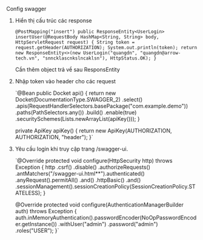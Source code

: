 Config swagger
1. Hiển thị cấu trúc các response

    `@PostMapping("insert")
    public ResponseEntity<UserLogin> insertUser(@RequestBody HashMap<String, String> body, HttpServletRequest request) {
        String token = request.getHeader(AUTHORIZATION);
        System.out.println(token);
        return new ResponseEntity<>(new UserLogin("quangdn", "quangdn@arrow-tech.vn", "snncklascnkslncaklsn"), HttpStatus.OK);
    }`
    
    Cần thêm object trả về sau ResponsEntity

2. Nhập token vào header cho các request

    `@Bean
    public Docket api() {
        return new Docket(DocumentationType.SWAGGER_2)
                .select()
                .apis(RequestHandlerSelectors.basePackage("com.example.demo"))
                .paths(PathSelectors.any())
                .build()
                .enable(true)
                .securitySchemes(Lists.newArrayList(apiKey()));
    }

    private ApiKey apiKey() {
        return new ApiKey(AUTHORIZATION, AUTHORIZATION, "header");
    }`

3. Yêu cầu login khi truy cập trang /swagger-ui.

    `@Override
    protected void configure(HttpSecurity http) throws Exception {
        http
                .csrf()
                .disable()
                .authorizeRequests()
                .antMatchers("/swagger-ui.html**").authenticated()
                .anyRequest().permitAll()
                .and()
                .httpBasic()
                .and()
                .sessionManagement().sessionCreationPolicy(SessionCreationPolicy.STATELESS);
    }

    @Override
    protected void configure(AuthenticationManagerBuilder auth) throws Exception {
        auth.inMemoryAuthentication().passwordEncoder(NoOpPasswordEncoder.getInstance())
                .withUser("admin")
                .password("admin")
                .roles("USER");
    }`